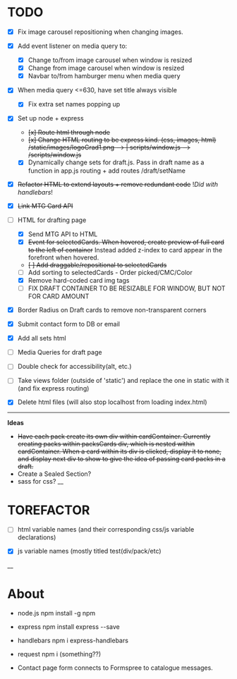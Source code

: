 # TODO

- [x] Fix image carousel repositioning when changing images.

- [x] Add event listener on media query to:
	- [x] Change to/from image carousel when window is resized
	- [x] Change from image carousel when window is resized
	- [x] Navbar to/from hamburger menu when media query

- [x] When media query <=630, have set title always visible
	- [x] Fix extra set names popping up	

- [x] Set up node + express
	- ~~[x] Route html through node~~
	- ~~[x] Change HTML routing to be express kind. (css, images, html) /static/images/logoGrad1.png --> | scripts/window.js --> /scripts/window.js~~
	- [x] Dynamically change sets for draft.js. Pass in draft name as a function in app.js routing + add routes /draft/setName

- [x] ~~Refactor HTML to extend layouts + remove redundant code~~ !*Did with handlebars*!

- [x] ~~Link MTG Card API~~

- [ ] HTML for drafting page
	- [x] Send MTG API to HTML
	- [x] ~~Event for selectedCards. When hovered, create preview of full card to the left of container~~ Instead added z-index to card appear in the forefront when hovered.
	- ~~[ ] Add draggable/repositional to selectedCards~~
	- [ ] Add sorting to selectedCards - Order picked/CMC/Color
	- [x] Remove hard-coded card img tags 
	- [ ] FIX DRAFT CONTAINER TO BE RESIZABLE FOR WINDOW, BUT NOT FOR CARD AMOUNT

- [x] Border Radius on Draft cards to remove non-transparent corners

- [x] Submit contact form to DB or email

- [x] Add all sets html

- [ ] Media Queries for draft page

- [ ] Double check for accessibility(alt, etc.)

- [ ] Take views folder (outside of 'static') and replace the one in static with it (and fix express routing)

- [x] Delete html files (will also stop localhost from loading index.html)

___
**Ideas** 

 - ~~Have each pack create its own div within cardContainer. Currently creating packs within packsCards div, which is nested within cardContainer. When a card within its div is clicked, display it to none, and display next div to show to give the idea of passing card packs in a draft.~~
 - Create a Sealed Section?
 - sass for css?
 __

 # TOREFACTOR
 - [ ] html variable names (and their corresponding css/js variable declarations)

 - [x] js variable names (mostly titled test(div/pack/etc)

 __

# About

- node.js npm install -g npm

- express npm install express --save

- handlebars npm i express-handlebars

- request npm i (something??)

- Contact page form connects to Formspree to catalogue messages. 

